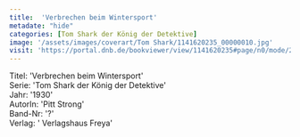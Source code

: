 ```yaml
---
title:  'Verbrechen beim Wintersport'
metadate: "hide"
categories: [Tom Shark der König der Detektive]
image: '/assets/images/coverart/Tom Shark/1141620235_00000010.jpg'
visit: 'https://portal.dnb.de/bookviewer/view/1141620235#page/n0/mode/2up'
---
```

Titel: 'Verbrechen beim Wintersport' <br>
Serie: 'Tom Shark der König der Detektive' <br>
Jahr: '1930' <br>
AutorIn: 'Pitt Strong' <br>
Band-Nr: '?' <br>
Verlag: ' Verlagshaus Freya'